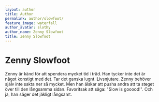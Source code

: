 ```yaml
---
layout: author
title: Author
permalink: author/slowfoot/
feature_image: waterfall
author_avatar: slothy
author_name: Zenny Slowfoot
title: Zenny Slowfoot
---
```


# Zenny Slowfoot

Zenny är känd för att spendera mycket tid i träd. Han tycker inte det är något konstigt med det. Tar det ganska lugnt. Livsnjutare. Zenny behöver själv inte sakta ner så mycket. Men han älskar att pusha andra att ta steget över till den långsamma sidan. Favoritsak att säga: "Slow is gooood!". Och ja, han säger det jäkligt långsamt.



